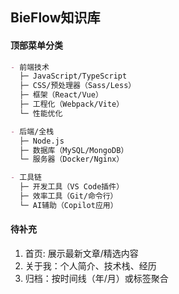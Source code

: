 ## BieFlow知识库

#### 顶部菜单分类

```markdown
- 前端技术
  ├─ JavaScript/TypeScript
  ├─ CSS/预处理器（Sass/Less）
  ├─ 框架（React/Vue）
  ├─ 工程化（Webpack/Vite）
  └─ 性能优化

- 后端/全栈
  ├─ Node.js
  ├─ 数据库（MySQL/MongoDB）
  └─ 服务器（Docker/Nginx）

- 工具链
  ├─ 开发工具（VS Code插件）
  ├─ 效率工具（Git/命令行）
  └─ AI辅助（Copilot应用）
```

#### 待补充
1. 首页: 展示最新文章/精选内容
2. 关于我：个人简介、技术栈、经历
3. 归档：按时间线（年/月）或标签聚合

